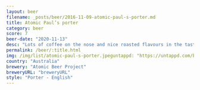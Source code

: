 ```yaml
---
layout: beer
filename: _posts/beer/2016-11-09-atomic-paul-s-porter.md
title: Atomic Paul’s porter
category: beer
score: 7
beer-date: "2020-11-13"
desc: "Lots of coffee on the nose and nice roasted flavours in the taste"
permalink: /beer/:title.html
img: /img/list/atomic-paul-s-porter.jpeguntappd: "https://untappd.com/b/atomic-beer-project-pauls-porter/3977204"
country: "Australia"
brewery: "Atomic Beer Project"
breweryURL: "breweryURL"
style: "Porter - English"
---
```

